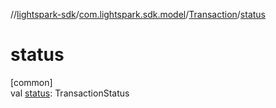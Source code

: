 //[lightspark-sdk](../../../index.md)/[com.lightspark.sdk.model](../index.md)/[Transaction](index.md)/[status](status.md)

# status

[common]\
val [status](status.md): TransactionStatus
